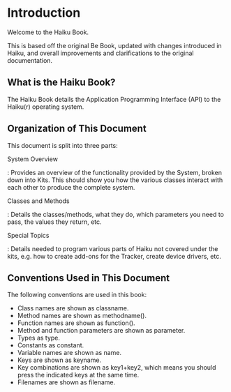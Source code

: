 # Introduction

Welcome to the Haiku Book.

This is based off the original Be Book, updated with changes introduced in Haiku, and overall
improvements and clarifications to the original documentation.

## What is the Haiku Book?

The Haiku Book details the Application Programming Interface (API) to the Haiku(r) operating system.

## Organization of This Document

This document is split into three parts:

System Overview

: Provides an overview of the functionality provided by the System, broken down into Kits. This
should show you how the various classes interact with each other to produce the complete system.

Classes and Methods

: Details the classes/methods, what they do, which parameters you need to pass, the values they
return, etc.

Special Topics

: Details needed to program various parts of Haiku not covered under the kits, e.g. how to create
add-ons for the Tracker, create device drivers, etc.

## Conventions Used in This Document

The following conventions are used in this book:

- Class names are shown as classname.
- Method names are shown as methodname().
- Function names are shown as function().
- Method and function parameters are shown as parameter.
- Types as type.
- Constants as constant.
- Variable names are shown as name.
- Keys are shown as keyname.
- Key combinations are shown as key1+key2, which means you should press the indicated keys at the
  same time.
- Filenames are shown as filename.
